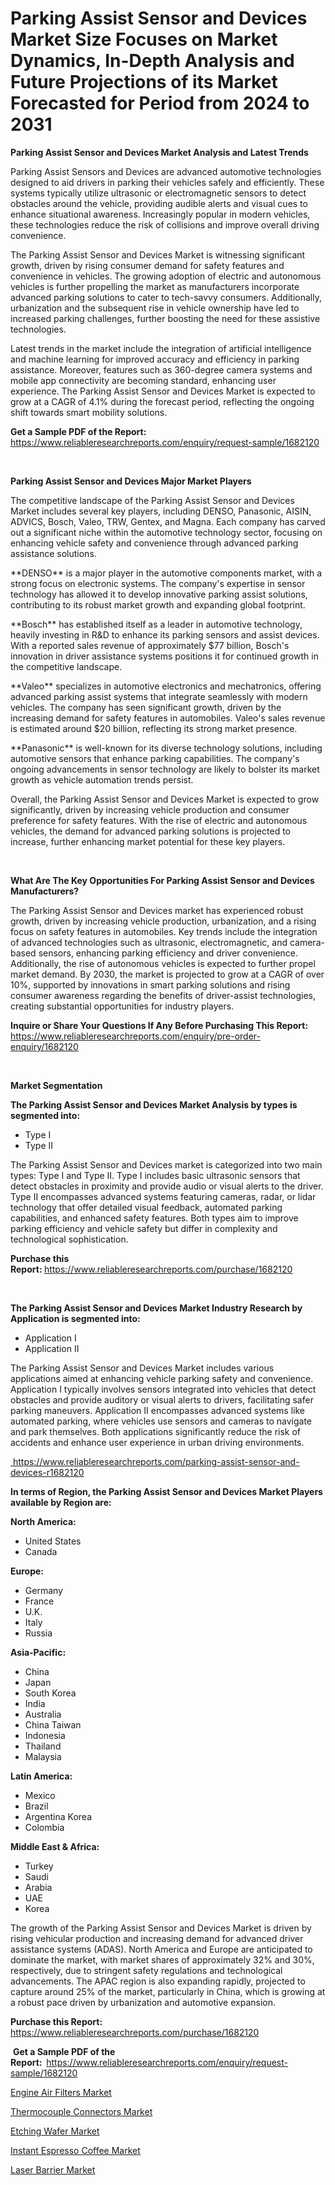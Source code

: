 <p><h1>Parking Assist Sensor and Devices Market Size Focuses on Market Dynamics, In-Depth Analysis and Future Projections of its Market Forecasted for Period from 2024 to 2031</h1></p><p><strong>Parking Assist Sensor and Devices Market Analysis and Latest Trends</strong></p>
<p><p>Parking Assist Sensors and Devices are advanced automotive technologies designed to aid drivers in parking their vehicles safely and efficiently. These systems typically utilize ultrasonic or electromagnetic sensors to detect obstacles around the vehicle, providing audible alerts and visual cues to enhance situational awareness. Increasingly popular in modern vehicles, these technologies reduce the risk of collisions and improve overall driving convenience.</p><p>The Parking Assist Sensor and Devices Market is witnessing significant growth, driven by rising consumer demand for safety features and convenience in vehicles. The growing adoption of electric and autonomous vehicles is further propelling the market as manufacturers incorporate advanced parking solutions to cater to tech-savvy consumers. Additionally, urbanization and the subsequent rise in vehicle ownership have led to increased parking challenges, further boosting the need for these assistive technologies.</p><p>Latest trends in the market include the integration of artificial intelligence and machine learning for improved accuracy and efficiency in parking assistance. Moreover, features such as 360-degree camera systems and mobile app connectivity are becoming standard, enhancing user experience. The Parking Assist Sensor and Devices Market is expected to grow at a CAGR of 4.1% during the forecast period, reflecting the ongoing shift towards smart mobility solutions.</p></p>
<p><strong>Get a Sample PDF of the Report:&nbsp;</strong> <a href="https://www.reliableresearchreports.com/enquiry/request-sample/1682120?utm_campaign=4&utm_medium=2&utm_source=Github&utm_content=ia&utm_term=01102024&utm_id=parking-assist-sensor-and-devices">https://www.reliableresearchreports.com/enquiry/request-sample/1682120</a></p>
<p>&nbsp;</p>
<p><strong>Parking Assist Sensor and Devices Major Market Players</strong></p>
<p><p>The competitive landscape of the Parking Assist Sensor and Devices Market includes several key players, including DENSO, Panasonic, AISIN, ADVICS, Bosch, Valeo, TRW, Gentex, and Magna. Each company has carved out a significant niche within the automotive technology sector, focusing on enhancing vehicle safety and convenience through advanced parking assistance solutions.</p><p>**DENSO** is a major player in the automotive components market, with a strong focus on electronic systems. The company's expertise in sensor technology has allowed it to develop innovative parking assist solutions, contributing to its robust market growth and expanding global footprint.</p><p>**Bosch** has established itself as a leader in automotive technology, heavily investing in R&D to enhance its parking sensors and assist devices. With a reported sales revenue of approximately $77 billion, Bosch's innovation in driver assistance systems positions it for continued growth in the competitive landscape.</p><p>**Valeo** specializes in automotive electronics and mechatronics, offering advanced parking assist systems that integrate seamlessly with modern vehicles. The company has seen significant growth, driven by the increasing demand for safety features in automobiles. Valeo's sales revenue is estimated around $20 billion, reflecting its strong market presence.</p><p>**Panasonic** is well-known for its diverse technology solutions, including automotive sensors that enhance parking capabilities. The company's ongoing advancements in sensor technology are likely to bolster its market growth as vehicle automation trends persist.</p><p>Overall, the Parking Assist Sensor and Devices Market is expected to grow significantly, driven by increasing vehicle production and consumer preference for safety features. With the rise of electric and autonomous vehicles, the demand for advanced parking solutions is projected to increase, further enhancing market potential for these key players.</p></p>
<p>&nbsp;</p>
<p><strong>What Are The Key Opportunities For Parking Assist Sensor and Devices Manufacturers?</strong></p>
<p><p>The Parking Assist Sensor and Devices market has experienced robust growth, driven by increasing vehicle production, urbanization, and a rising focus on safety features in automobiles. Key trends include the integration of advanced technologies such as ultrasonic, electromagnetic, and camera-based sensors, enhancing parking efficiency and driver convenience. Additionally, the rise of autonomous vehicles is expected to further propel market demand. By 2030, the market is projected to grow at a CAGR of over 10%, supported by innovations in smart parking solutions and rising consumer awareness regarding the benefits of driver-assist technologies, creating substantial opportunities for industry players.</p></p>
<p><strong>Inquire or Share Your Questions If Any Before Purchasing This Report:</strong> <a href="https://www.reliableresearchreports.com/enquiry/pre-order-enquiry/1682120?utm_campaign=4&utm_medium=2&utm_source=Github&utm_content=ia&utm_term=01102024&utm_id=parking-assist-sensor-and-devices">https://www.reliableresearchreports.com/enquiry/pre-order-enquiry/1682120</a></p>
<p>&nbsp;</p>
<p><strong>Market Segmentation</strong></p>
<p><strong>The Parking Assist Sensor and Devices Market Analysis by types is segmented into:</strong></p>
<p><ul><li>Type I</li><li>Type II</li></ul></p>
<p><p>The Parking Assist Sensor and Devices market is categorized into two main types: Type I and Type II. Type I includes basic ultrasonic sensors that detect obstacles in proximity and provide audio or visual alerts to the driver. Type II encompasses advanced systems featuring cameras, radar, or lidar technology that offer detailed visual feedback, automated parking capabilities, and enhanced safety features. Both types aim to improve parking efficiency and vehicle safety but differ in complexity and technological sophistication.</p></p>
<p><strong>Purchase this Report:&nbsp;</strong><a href="https://www.reliableresearchreports.com/purchase/1682120?utm_campaign=4&utm_medium=2&utm_source=Github&utm_content=ia&utm_term=01102024&utm_id=parking-assist-sensor-and-devices">https://www.reliableresearchreports.com/purchase/1682120</a></p>
<p>&nbsp;</p>
<p><strong>The Parking Assist Sensor and Devices Market Industry Research by Application is segmented into:</strong></p>
<p><ul><li>Application I</li><li>Application II</li></ul></p>
<p><p>The Parking Assist Sensor and Devices Market includes various applications aimed at enhancing vehicle parking safety and convenience. Application I typically involves sensors integrated into vehicles that detect obstacles and provide auditory or visual alerts to drivers, facilitating safer parking maneuvers. Application II encompasses advanced systems like automated parking, where vehicles use sensors and cameras to navigate and park themselves. Both applications significantly reduce the risk of accidents and enhance user experience in urban driving environments.</p></p>
<p><a href="https://www.reliableresearchreports.com/parking-assist-sensor-and-devices-r1682120?utm_campaign=4&utm_medium=2&utm_source=Github&utm_content=ia&utm_term=01102024&utm_id=parking-assist-sensor-and-devices">&nbsp;https://www.reliableresearchreports.com/parking-assist-sensor-and-devices-r1682120</a></p>
<p><strong>In terms of Region, the Parking Assist Sensor and Devices Market Players available by Region are:</strong></p>
<p>
    <p> <strong> North America: </strong>
        <ul>
            <li>United States</li>
            <li>Canada</li>
        </ul>
        </p> 
    <p> <strong> Europe: </strong>
        <ul>
            <li>Germany</li>
            <li>France</li>
            <li>U.K.</li>
            <li>Italy</li>
            <li>Russia</li>
        </ul>
        </p> 
    <p> <strong> Asia-Pacific: </strong>
        <ul>
            <li>China</li>
            <li>Japan</li>
            <li>South Korea</li>
            <li>India</li>
            <li>Australia</li>
            <li>China Taiwan</li>
            <li>Indonesia</li>
            <li>Thailand</li>
            <li>Malaysia</li>
        </ul>
        </p> 
    <p> <strong> Latin America: </strong>
        <ul>
            <li>Mexico</li>
            <li>Brazil</li>
            <li>Argentina Korea</li>
            <li>Colombia</li>
        </ul>
        </p> 
    <p> <strong> Middle East & Africa: </strong>
        <ul>
            <li>Turkey</li>
            <li>Saudi</li>
            <li>Arabia</li>
            <li>UAE</li>
            <li>Korea</li>
        </ul>
    </p>
    </p>
<p><p>The growth of the Parking Assist Sensor and Devices Market is driven by rising vehicular production and increasing demand for advanced driver assistance systems (ADAS). North America and Europe are anticipated to dominate the market, with market shares of approximately 32% and 30%, respectively, due to stringent safety regulations and technological advancements. The APAC region is also expanding rapidly, projected to capture around 25% of the market, particularly in China, which is growing at a robust pace driven by urbanization and automotive expansion.</p></p>
<p><strong>Purchase this Report: </strong><a href="https://www.reliableresearchreports.com/purchase/1682120?utm_campaign=4&utm_medium=2&utm_source=Github&utm_content=ia&utm_term=01102024&utm_id=parking-assist-sensor-and-devices">https://www.reliableresearchreports.com/purchase/1682120</a></p>
<p>&nbsp;<strong>Get a Sample PDF of the Report:&nbsp;&nbsp;</strong><a href="https://www.reliableresearchreports.com/enquiry/request-sample/1682120?utm_campaign=4&utm_medium=2&utm_source=Github&utm_content=ia&utm_term=01102024&utm_id=parking-assist-sensor-and-devices">https://www.reliableresearchreports.com/enquiry/request-sample/1682120</a></p>
<p><strong></strong></p>
<p><p><a href="https://github.com/HeatherFernandez476/Market-Research-Report-List-1/blob/main/engine-air-filters-market.md?utm_campaign=4&utm_medium=2&utm_source=Github&utm_content=ia&utm_term=01102024&utm_id=parking-assist-sensor-and-devices">Engine Air Filters Market</a></p><p><a href="https://issuu.com/reportprime-2/docs/thermocouple-connectors-market-size_ba9a3fc2d5cf05?utm_campaign=4&utm_medium=2&utm_source=Github&utm_content=ia&utm_term=01102024&utm_id=parking-assist-sensor-and-devices">Thermocouple Connectors Market</a></p><p><a href="https://www.linkedin.com/pulse/global-etching-wafer-market-exploring-share-trends-future-growth-pwwqf?utm_campaign=4&utm_medium=2&utm_source=Github&utm_content=ia&utm_term=01102024&utm_id=parking-assist-sensor-and-devices">Etching Wafer Market</a></p><p><a href="https://www.linkedin.com/pulse/instant-espresso-coffee-market-indicators-size-regional-camle?utm_campaign=4&utm_medium=2&utm_source=Github&utm_content=ia&utm_term=01102024&utm_id=parking-assist-sensor-and-devices">Instant Espresso Coffee Market</a></p><p><a href="https://issuu.com/reportprime-2/docs/laser-barrier-market-size-2030.pptx_495c4f8ba0ba35?utm_campaign=4&utm_medium=2&utm_source=Github&utm_content=ia&utm_term=01102024&utm_id=parking-assist-sensor-and-devices">Laser Barrier Market</a></p></p>
